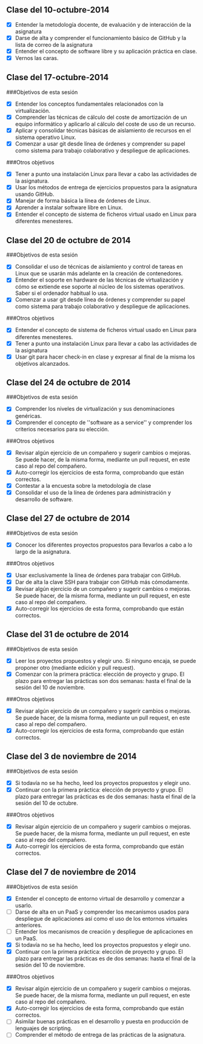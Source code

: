 ## Clase del 10-octubre-2014

- [X] Entender la metodología docente, de evaluación y de interacción de la asignatura
- [X] Darse de alta y comprender el funcionamiento básico de GitHub y la lista de correo de la asignatura
- [X] Entender el concepto de software libre y su aplicación práctica en clase.
- [X] Vernos las caras.

## Clase del 17-octubre-2014

###Objetivos de esta sesión

- [X] Entender los conceptos fundamentales relacionados con la virtualización.
- [X] Comprender las técnicas de cálculo del coste de amortización de un equipo informático y aplicarlo al cálculo del coste de uso de un recurso.
- [X] Aplicar y consolidar técnicas básicas de aislamiento de recursos en el sistema operativo Linux.
- [X] Comenzar a usar git desde línea de órdenes y comprender su papel como sistema para trabajo colaborativo y despliegue de aplicaciones.

###Otros objetivos

- [X] Tener a punto una instalación Linux para llevar a cabo las actividades de la asignatura.
- [X] Usar los métodos de entrega de ejercicios propuestos para la asignatura usando GitHub.
- [X] Manejar de forma básica la línea de órdenes de Linux.
- [X] Aprender a instalar software libre en Linux.
- [X] Entender el concepto de sistema de ficheros virtual usado en Linux para diferentes menesteres.

## Clase del 20 de octubre de 2014

###Objetivos de esta sesión
- [X] Consolidar el uso de técnicas de aislamiento y control de tareas en Linux que se usarán más adelante en la creación de contenedores.
- [X] Entender el soporte en hardware de las técnicas de virtualización y cómo se extiende ese soporte al núcleo de los sistemas operativos. Saber si el ordenador habitual lo usa.
- [X] Comenzar a usar git desde línea de órdenes y comprender su papel como sistema para trabajo colaborativo y despliegue de aplicaciones.

###Otros objetivos
- [X] Entender el concepto de sistema de ficheros virtual usado en Linux para diferentes menesteres.
- [X] Tener a punto una instalación Linux para llevar a cabo las actividades de la asignatura
- [X] Usar git para hacer check-in en clase y expresar al final de la misma los objetivos alcanzados.

## Clase del 24 de octubre de 2014

###Objetivos de esta sesión
- [X] Comprender los niveles de virtualización y sus denominaciones genéricas.
- [X] Comprender el concepto de ''software as a service'' y comprender los criterios necesarios para su elección.

###Otros objetivos
- [X] Revisar algún ejercicio de un compañero y sugerir cambios o mejoras. Se puede hacer, de la misma forma, mediante un pull request, en este caso al repo del compañero.
- [X] Auto-corregir los ejercicios de esta forma, comprobando que están correctos.
- [X] Contestar a la encuesta sobre la metodología de clase
- [X] Consolidar el uso de la línea de órdenes para administración y desarrollo de software.

## Clase del 27 de octubre de 2014

###Objetivos de esta sesión
- [X] Conocer los diferentes proyectos propuestos para llevarlos a cabo a lo largo de la asignatura.

###Otros objetivos
- [X] Usar exclusivamente la línea de órdenes para trabajar con GitHub.
- [X] Dar de alta la clave SSH para trabajar con GitHub más cómodamente.
- [X] Revisar algún ejercicio de un compañero y sugerir cambios o mejoras. Se puede hacer, de la misma forma, mediante un pull request, en este caso al repo del compañero.
- [X] Auto-corregir los ejercicios de esta forma, comprobando que están correctos.

## Clase del 31 de octubre de 2014

###Objetivos de esta sesión
- [X] Leer los proyectos propuestos y elegir uno. Si ninguno encaja, se puede proponer otro (mediante edición y pull request).
- [X] Comenzar con la primera práctica: elección de proyecto y grupo. El plazo para entregar las prácticas son dos semanas: hasta el final de la sesión del 10 de noviembre.

###Otros objetivos
- [X] Revisar algún ejercicio de un compañero y sugerir cambios o mejoras. Se puede hacer, de la misma forma, mediante un pull request, en este caso al repo del compañero.
- [X] Auto-corregir los ejercicios de esta forma, comprobando que están correctos.

## Clase del 3 de noviembre de 2014

###Objetivos de esta sesión
- [X]  Si todavía no se ha hecho, leed los proyectos propuestos y elegir uno.
- [X]  Continuar con la primera práctica: elección de proyecto y grupo. El plazo para entregar las prácticas es de dos semanas: hasta el final de la sesión del 10 de octubre.

###Otros objetivos
- [X] Revisar algún ejercicio de un compañero y sugerir cambios o mejoras. Se puede hacer, de la misma forma, mediante un pull request, en este caso al repo del compañero.
- [X] Auto-corregir los ejercicios de esta forma, comprobando que están correctos.

## Clase del 7 de noviembre de 2014

###Objetivos de esta sesión
- [X]  Entender el concepto de entorno virtual de desarrollo y comenzar a usarlo.
- [ ]  Darse de alta en un PaaS y comprender los mecanismos usados para despliegue de aplicaciones así como el uso de los entornos virtuales anteriores.
- [ ]  Entender los mecanismos de creación y despliegue de aplicaciones en un PaaS.
- [X]  Si todavía no se ha hecho, leed los proyectos propuestos y elegir uno.
- [X]  Continuar con la primera práctica: elección de proyecto y grupo. El plazo para entregar las prácticas es de dos semanas: hasta el final de la sesión del 10 de noviembre.

###Otros objetivos
- [X] Revisar algún ejercicio de un compañero y sugerir cambios o mejoras. Se puede hacer, de la misma forma, mediante un pull request, en este caso al repo del compañero.
- [X] Auto-corregir los ejercicios de esta forma, comprobando que están correctos.
- [ ] Asimilar buenas prácticas en el desarrollo y puesta en producción de lenguajes de scripting.
- [ ] Comprender el método de entrega de las prácticas de la asignatura.
